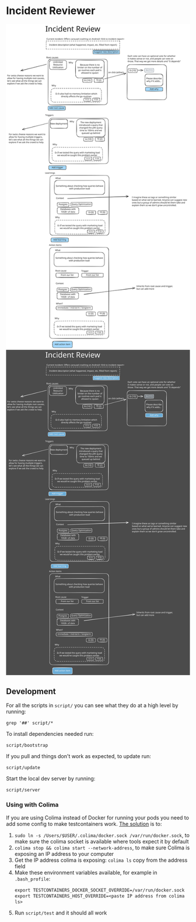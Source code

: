 Incident Reviewer
=================

![Mockup of the interface](./docs/images/incident-reviewer.excalidraw.svg#gh-light-mode-only)
![Mockup of the interface](./docs/images/incident-reviewer.dark.excalidraw.svg#gh-dark-mode-only)

## Development

For all the scripts in `script/` you can see what they do at a high level by running:

```shell
grep '##' script/*
```

To install dependencies needed run:

```shell
script/bootstrap
```

If you pull and things don't work as expected, to update run:

```shell
script/update
```

Start the local dev server by running:

```shell
script/server
```

### Using with Colima

If you are using Colima instead of Docker for running your pods you need to add some config to make testcontainers work.
[The solution](https://github.com/testcontainers/testcontainers-java/issues/6450#issuecomment-1814342263) is to:

1. `sudo ln -s /Users/$USER/.colima/docker.sock /var/run/docker.sock`, to make sure the colima socket is available where tools expect it by default
2. `colima stop && colima start --network-address`, to make sure Colima is exposing an IP address to your computer
3. Get the IP address colima is exposing: `colima ls` copy from the address field
4. Make these environment variables available, for example in `.bash_profile`:
   ```
   export TESTCONTAINERS_DOCKER_SOCKET_OVERRIDE=/var/run/docker.sock
   export TESTCONTAINERS_HOST_OVERRIDE=<paste IP address from colima ls>
   ```
5. Run `script/test` and it should all work

